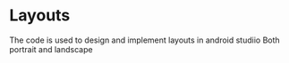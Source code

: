 # Layouts
The code is used to design and implement layouts in android studiio
Both portrait and landscape
